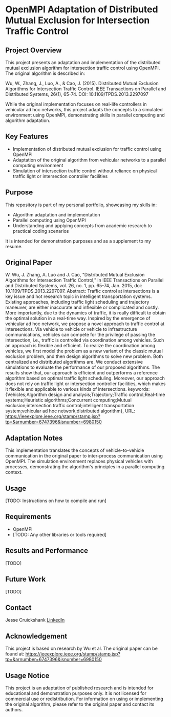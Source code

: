 # OpenMPI Adaptation of Distributed Mutual Exclusion for Intersection Traffic Control

## Project Overview
This project presents an adaptation and implementation of the distributed mutual exclusion algorithm for intersection traffic control using OpenMPI. The original algorithm is described in:

Wu, W., Zhang, J., Luo, A., & Cao, J. (2015). Distributed Mutual Exclusion Algorithms for Intersection Traffic Control. IEEE Transactions on Parallel and Distributed Systems, 26(1), 65-74. DOI: 10.1109/TPDS.2013.2297097

While the original implementation focuses on real-life controllers in vehicular ad hoc networks, this project adapts the concepts to a simulated environment using OpenMPI, demonstrating skills in parallel computing and algorithm adaptation.

## Key Features
- Implementation of distributed mutual exclusion for traffic control using OpenMPI
- Adaptation of the original algorithm from vehicular networks to a parallel computing environment
- Simulation of intersection traffic control without reliance on physical traffic light or intersection controller facilities

## Purpose
This repository is part of my personal portfolio, showcasing my skills in:

- Algorithm adaptation and implementation
- Parallel computing using OpenMPI
- Understanding and applying concepts from academic research to practical coding scenarios
  
It is intended for demonstration purposes and as a supplement to my resume.

## Original Paper
W. Wu, J. Zhang, A. Luo and J. Cao, "Distributed Mutual Exclusion Algorithms for Intersection Traffic Control," in IEEE Transactions on Parallel and Distributed Systems, vol. 26, no. 1, pp. 65-74, Jan. 2015, doi: 10.1109/TPDS.2013.2297097. 
Abstract: Traffic control at intersections is a key issue and hot research topic in intelligent transportation systems. Existing approaches, including traffic light scheduling and trajectory maneuver, are either inaccurate and inflexible or complicated and costly. More importantly, due to the dynamics of traffic, it is really difficult to obtain the optimal solution in a real-time way. Inspired by the emergence of vehicular ad hoc network, we propose a novel approach to traffic control at intersections. Via vehicle to vehicle or vehicle to infrastructure communications, vehicles can compete for the privilege of passing the intersection, i.e., traffic is controlled via coordination among vehicles. Such an approach is flexible and efficient. To realize the coordination among vehicles, we first model the problem as a new variant of the classic mutual exclusion problem, and then design algorithms to solve new problem. Both centralized and distributed algorithms are. We conduct extensive simulations to evaluate the performance of our proposed algorithms. The results show that, our approach is efficient and outperforms a reference algorithm based on optimal traffic light scheduling. Moreover, our approach does not rely on traffic light or intersection controller facilities, which makes it flexible and applicable to various kinds of intersections. 
keywords: {Vehicles;Algorithm design and analysis;Trajectory;Traffic control;Real-time systems;Heuristic algorithms;Concurrent computing;Mutual exclusion;intersection traffic control;intelligent transportation system;vehicular ad hoc network;distributed algorithm}, URL: https://ieeexplore.ieee.org/stamp/stamp.jsp?tp=&arnumber=6747396&isnumber=6980150

## Adaptation Notes
This implementation translates the concepts of vehicle-to-vehicle communication in the original paper to inter-process communication using OpenMPI. The simulation environment replaces physical vehicles with processes, demonstrating the algorithm's principles in a parallel computing context.

## Usage
[TODO: Instructions on how to compile and run]

## Requirements
- OpenMPI
- [TODO: Any other libraries or tools required]

## Results and Performance
[TODO]

## Future Work
[TODO]

## Contact
Jesse Cruickshank
[LinkedIn](www.linkedin.com/in/jesse-cruickshank)

## Acknowledgement
This project is based on research by Wu et al. The original paper can be found at: https://ieeexplore.ieee.org/stamp/stamp.jsp?tp=&arnumber=6747396&isnumber=6980150

## Usage Notice
This project is an adaptation of published research and is intended for educational and demonstration purposes only. It is not licensed for commercial use or redistribution. For information on using or implementing the original algorithm, please refer to the original paper and contact its authors.
